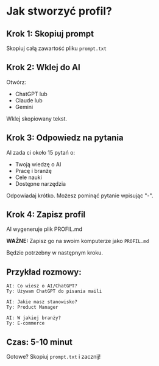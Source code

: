 # Jak stworzyć profil?

## Krok 1: Skopiuj prompt
Skopiuj całą zawartość pliku `prompt.txt`

## Krok 2: Wklej do AI
Otwórz:
- ChatGPT lub
- Claude lub  
- Gemini

Wklej skopiowany tekst.

## Krok 3: Odpowiedz na pytania
AI zada ci około 15 pytań o:
- Twoją wiedzę o AI
- Pracę i branżę
- Cele nauki
- Dostępne narzędzia

Odpowiadaj krótko. Możesz pominąć pytanie wpisując "-".

## Krok 4: Zapisz profil
AI wygeneruje plik PROFIL.md

**WAŻNE:** Zapisz go na swoim komputerze jako `PROFIL.md`

Będzie potrzebny w następnym kroku.

## Przykład rozmowy:
```
AI: Co wiesz o AI/ChatGPT?
Ty: Używam ChatGPT do pisania maili

AI: Jakie masz stanowisko?
Ty: Product Manager

AI: W jakiej branży?
Ty: E-commerce
```

## Czas: 5-10 minut

Gotowe? Skopiuj `prompt.txt` i zacznij!